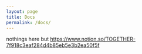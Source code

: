 ```yaml
---
layout: page
title: Docs
permalink: /docs/
---
```


nothings here but
https://www.notion.so/TOGETHER-7f918c3eaf284d4b85eb5e3b2ea50f5f

